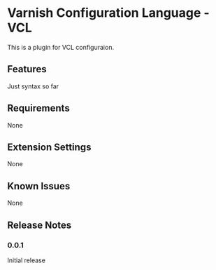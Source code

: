# Varnish Configuration Language - VCL

This is a plugin for VCL configuraion.

## Features

Just syntax so far

## Requirements

None

## Extension Settings

None

## Known Issues

None

## Release Notes


### 0.0.1

Initial release
